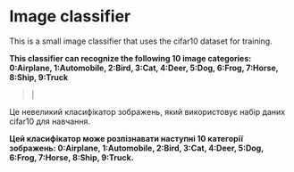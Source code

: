 # Image classifier
This is a small image classifier that uses the cifar10 dataset for training.

**This classifier can recognize the following 10 image categories:
0:Airplane, 1:Automobile, 2:Bird, 3:Cat, 4:Deer, 5:Dog, 6:Frog, 7:Horse, 8:Ship, 9:Truck**

> |

Це невеликий класифікатор зображень, який використовує набір даних cifar10 для навчання.

**Цей класифікатор може розпізнавати наступні 10 категорії зображень:
0:Airplane, 1:Automobile, 2:Bird, 3:Cat, 4:Deer, 5:Dog, 6:Frog, 7:Horse, 8:Ship, 9:Truck.**
